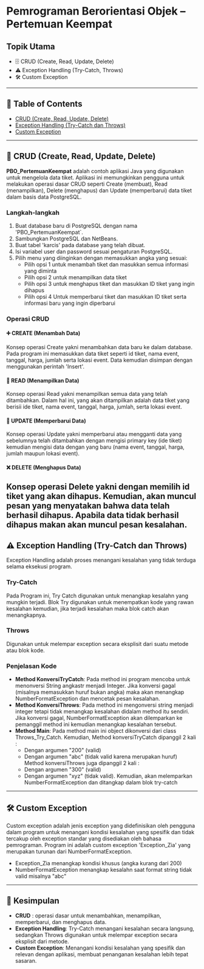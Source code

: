 # Pemrograman Berorientasi Objek – Pertemuan Keempat

## Topik Utama
- 🗄️  CRUD (Create, Read, Update, Delete)
- ⚠️ Exception Handling (Try-Catch, Throws) 
- 🛠️ Custom Exception 

---

## 📑 Table of Contents
- [CRUD (Create, Read, Update, Delete)](https://github.com/fauziaeka/TugasPBO_TM04/blob/main/PBO_PertemuanKeempat.java)
- [Exception Handling (Try-Catch dan Throws)](https://github.com/fauziaeka/TugasPBO_TM04/blob/main/Throws_Try_Catch.java)
- [Custom Exception](https://github.com/fauziaeka/TugasPBO_TM04/blob/main/Exception_Zia.java)

---

## 📝 CRUD (Create, Read, Update, Delete)

**PBO_PertemuanKeempat** adalah contoh aplikasi Java yang digunakan untuk mengelola data tiket. Aplikasi ini memungkinkan pengguna untuk melakukan operasi dasar CRUD seperti Create (membuat), Read (menampilkan), Delete (menghapus) dan Update (memperbarui) data tiket dalam basis data PostgreSQL.  

### Langkah-langkah
1. Buat database baru di PostgreSQL dengan nama 'PBO_PertemuanKeempat`. 
2. Sambungkan PostgreSQL dan NetBeans. 
3. Buat tabel 'karcis' pada database yang telah dibuat. 
4. Isi variabel user dan password sesuai pengaturan PostgreSQL. 
5. Pilih menu yang diinginkan dengan memasukkan angka yang sesuai:
   - Pilih opsi 1 untuk menambah tiket dan masukkan semua informasi yang diminta 
   - Pilih opsi 2 untuk menampilkan data tiket 
   - Pilih opsi 3 untuk menghapus tiket dan masukkan ID tiket yang ingin dihapus 
   - Pilih opsi 4 Untuk memperbarui tiket dan masukkan ID tiket serta informasi baru yang ingin diperbarui 

### Operasi CRUD

#### ➕ CREATE (Menambah Data) 
Konsep operasi Create yakni menambahkan data baru ke dalam database. Pada program ini memasukkan data tiket seperti id tiket, nama event, tanggal, harga, jumlah serta lokasi event. Data kemudian disimpan dengan menggunakan perintah 'Insert'.  

#### 📖 READ (Menampilkan Data) 
Konsep operasi Read yakni menampilkan semua data yang telah ditambahkan. Dalam hal ini, yang akan ditampilkan adalah data tiket yang berisii ide tiket, nama event, tanggal, harga, jumlah, serta lokasi event.

#### 🔄 UPDATE (Memperbarui Data) 
Konsep operasi Update yakni memperbarui atau mengganti data yang sebelumnya telah ditambahkan dengan mengisi primary key (ide tiket) kemudian mengisi data dengan yang baru (nama event, tanggal, harga, jumlah maupun lokasi event).  

#### ❌ DELETE (Menghapus Data) 
Konsep operasi Delete yakni dengan memilih id tiket yang akan dihapus. Kemudian, akan muncul pesan yang menyatakan bahwa data telah berhasil dihapus. Apabila data tidak berhasil dihapus makan akan muncul pesan kesalahan.  
---

## ⚠️ Exception Handling (Try-Catch dan Throws)

Exception Handling adalah proses menangani kesalahan yang tidak terduga selama eksekusi program.

### Try-Catch
Pada Program ini, Try Catch digunakan untuk menangkap kesalahn yang mungkin terjadi. Blok Try digunakan untuk menempatkan kode yang rawan kesalahan kemudian, jika terjadi kesalahan maka blok catch akan menangkapnya. 

### Throws
Digunakan untuk melempar exception secara eksplisit dari suatu metode atau blok kode.

### Penjelasan Kode
- **Method KonversiTryCatch**: Pada method ini program mencoba untuk menonversi String angkastr menjadi Integer. Jika konversi gagal (misalnya memasukkan huruf bukan angka) maka akan menangkap NumberFormatException dan mencetak pesan kesalahan.  
- **Method KonversiThrows**: Pada method ini mengonversi string menjadi integer tetapi tidak menangkap kesalahan didalam method itu sendiri. Jika konversi gagal, NumberFormatException akan dilemparkan ke pemanggil method ini kemudian menangkap kesalahan tersebut.  
- **Method Main**: Pada method main ini object dikonversi dari class Throws_Try_Catch. Kemudian,
  Method konversiTryCatch dipanggil 2 kali : 
  - Dengan argumen "200" (valid) 
  - Dengan argumen "abc" (tidak valid karena merupakan huruf) 
  Method konversiThrows juga dipanggil 2 kali : 
  - Dengan argumen "300" (valid) 
  - Dengan argumen "xyz" (tidak valid). Kemudian, akan melemparkan NumberFormatException dan ditangkap dalam blok try-catch 
---

## 🛠️ Custom Exception

Custom exception adalah jenis exception yang didefinisikan oleh pengguna dalam program untuk menangani kondisi kesalahan yang spesifik dan tidak tercakup oleh exception standar yang disediakan oleh bahasa pemrograman. Program ini adalah custom exception 'Exception_Zia' yang merupakan turunan dari NumberFormatException.   
   - Exception_Zia menangkap kondisi khusus (angka kurang dari 200) 
   - NumberFormatException menangkap kesalahn saat format string tidak valid misalnya "abc" 


---

## 📝 Kesimpulan

- **CRUD** : operasi dasar untuk menambahkan, menampilkan, memperbarui, dan menghapus data. 
- **Exception Handling**: Try-Catch menangani kesalahan secara langsung, sedangkan Throws digunakan untuk melempar exception secara eksplisit dari metode. 
- **Custom Exception**: Menangani kondisi kesalahan yang spesifik dan relevan dengan aplikasi, membuat penanganan kesalahan lebih tepat sasaran. 
